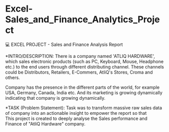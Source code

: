# Excel-Sales_and_Finance_Analytics_Project
💻 EXCEL PROJECT - Sales and Finance Analysis Report

*INTRO/DESCRIPTION: 
There is a company named 'ATLIQ HARDWARE', which sales electronic products (such as PC, Keyboard, Mouse, Headphone etc.) to the end users through different distributing channel. These channels could be Distributors, Retailers, E-Commers, AtliQ's Stores, Croma and others. 

Company has the presence in the different parts of the world, for example USA, Germany, Canada, India etc.
And its marketing is growing dynamically indicating that company is growing dynamically.


*TASK (Problem Statement):
Task was to transform massive raw sales data of company into an actionable insight to empower the  report so that  
This project is created to deeply analyse the Sales performance and Finance of "AtliQ Hardware" company.   
